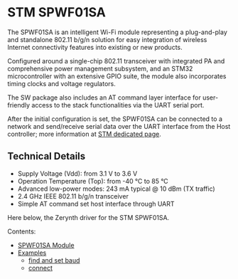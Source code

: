 # STM SPWF01SA

The SPWF01SA is an intelligent Wi-Fi module representing a plug-and-play and standalone 802.11 b/g/n solution for easy integration of wireless Internet connectivity features into existing or new products.

Configured around a single-chip 802.11 transceiver with integrated PA and comprehensive power management subsystem, and an STM32 microcontroller with an extensive GPIO suite, the module also incorporates timing clocks and voltage regulators.

The SW package also includes an AT command layer interface for user-friendly access to the stack functionalities via the UART serial port.

After the initial configuration is set, the SPWF01SA can be connected to a network and send/receive serial data over the UART interface from the Host controller; more information at [STM dedicated page](http://www.st.com/en/wireless-connectivity/spwf01sa.html).

## Technical Details


* Supply Voltage (Vdd): from 3.1 V to 3.6 V
* Operation Temperature (Top): from -40 °C to 85 °C
* Advanced low-power modes: 243 mA typical @ 10 dBm (TX traffic)
* 2.4 GHz IEEE 802.11 b/g/n transceiver
* Simple AT command set host interface through UART

Here below, the Zerynth driver for the STM SPWF01SA.

Contents:


* [SPWF01SA Module](https://docs.zerynth.com/latest/official/lib.stm.spwf01sa/docs/official_lib.stm.spwf01sa_spwf01sa.html)
* [Examples](https://docs.zerynth.com/latest/official/lib.stm.spwf01sa/examples/examples.html)
     * [find and set baud](https://docs.zerynth.com/latest/official/lib.stm.spwf01sa/examples/examples.html#find-and-set-baud)
     * [connect](https://docs.zerynth.com/latest/official/lib.stm.spwf01sa/examples/examples.html#connect)
